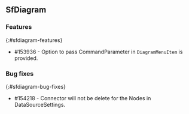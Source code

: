 ## SfDiagram

### Features
{:#sfdiagram-features}

* \#153936 - Option to pass CommandParameter in `DiagramMenuItem` is provided. 

### Bug fixes
{:#sfdiagram-bug-fixes}

* \#154218 - Connector will not be delete for the Nodes in DataSourceSettings.